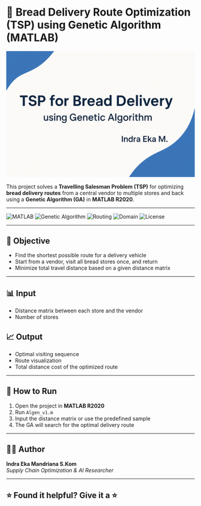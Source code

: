 # 🍞 Bread Delivery Route Optimization (TSP) using Genetic Algorithm (MATLAB)

![Banner](assets/banner.png)

This project solves a **Travelling Salesman Problem (TSP)** for optimizing **bread delivery routes** from a central vendor to multiple stores and back using a **Genetic Algorithm (GA)** in **MATLAB R2020**.

---

![MATLAB](https://img.shields.io/badge/Platform-MATLAB_R2020-yellow?style=flat&logo=mathworks)
![Genetic Algorithm](https://img.shields.io/badge/Optimization-Genetic_Algorithm-green?style=flat)
![Routing](https://img.shields.io/badge/Problem-TSP_Routing-blue?style=flat)
![Domain](https://img.shields.io/badge/Application-Last_Mile_Delivery-purple?style=flat)
![License](https://img.shields.io/badge/License-MIT-lightgrey?style=flat)

---

## 🎯 Objective

- Find the shortest possible route for a delivery vehicle
- Start from a vendor, visit all bread stores once, and return
- Minimize total travel distance based on a given distance matrix

---

## 📊 Input

- Distance matrix between each store and the vendor
- Number of stores

## 📈 Output

- Optimal visiting sequence
- Route visualization
- Total distance cost of the optimized route

---

## 🚀 How to Run

1. Open the project in **MATLAB R2020**
2. Run `Algen_v1.m`
3. Input the distance matrix or use the predefined sample
4. The GA will search for the optimal delivery route

---

## 👨‍💻 Author

**Indra Eka Mandriana S.Kom**  
_Supply Chain Optimization & AI Researcher_

---

## ⭐ Found it helpful? Give it a ⭐
